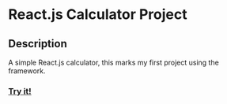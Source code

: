 # React.js Calculator Project

## Description
  A simple React.js calculator, this marks my first project using the framework.

### [Try it!](https://archangeljtw.github.io/calculator/)


